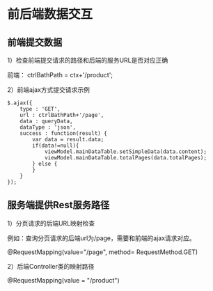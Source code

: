 # 前后端数据交互

## 前端提交数据

1）检查前端提交请求的路径和后端的服务URL是否对应正确

前端： ctrlBathPath = ctx+'/product';

2）前端ajax方式提交请求示例

```
$.ajax({
	type : 'GET',
	url : ctrlBathPath+'/page',
	data : queryData,
	dataType : 'json',
	success : function(result) {
		var data = result.data;
		if(data!=null){
			viewModel.mainDataTable.setSimpleData(data.content);
			viewModel.mainDataTable.totalPages(data.totalPages);
		} else {
		}
	}
});
```

## 服务端提供Rest服务路径

1）分页请求的后端URL映射检查

例如：查询分页请求的后端url为/page，需要和前端的ajax请求对应。

@RequestMapping(value="/page", method= RequestMethod.GET)

2）后端Controller类的映射路径

@RequestMapping(value = "/product")


